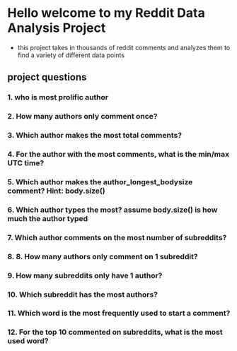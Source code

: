 # Hello welcome to my Reddit Data Analysis Project
- this project takes in thousands of reddit comments and analyzes them to find a variety of different data points
## project questions
### 1. who is most prolific author
### 2. How many authors only comment once?
### 3. Which author makes the most total comments?
### 4. For the author with the most comments, what is the min/max UTC time?
### 5. Which author makes the author_longest_bodysize comment? Hint: body.size()
### 6. Which author types the most? assume body.size() is how much the author typed
### 7. Which author comments on the most number of subreddits?
### 8. 8. How many authors only comment on 1 subreddit?
### 9. How many subreddits only have 1 author?
### 10. Which subreddit has the most authors?
### 11. Which word is the most frequently used to start a comment?
### 12. For the top 10 commented on subreddits, what is the most used word?
